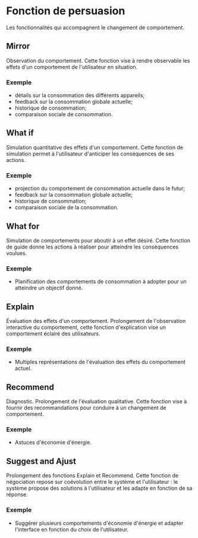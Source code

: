 # Fonction de persuasion

Les fonctionnalités qui accompagnent le changement de comportement.

## Mirror 

Observation du comportement. Cette fonction vise à rendre observable les effets d'un comportement de l'utilisateur en situation.

### Exemple

* détails sur la consommation des différents appareils;
* feedback sur la consommation globale actuelle;
* historique de consommation;
* comparaison sociale de consommation.

## What if

Simulation quantitative des effets d'un comportement. Cette fonction de simulation permet à l'utilisateur d'anticiper les conséquences de ses actions.

### Exemple

* projection du comportement de consommation actuelle dans le futur;
* feedback sur la consommation globale actuelle;
* historique de consommation;
* comparaison sociale de la consommation.

## What for

Simulation de comportements pour aboutir à un effet désiré. Cette fonction de guide donne les actions à réaliser pour atteindre les conséquences voulues.

### Exemple

* Planification des comportements de consommation à adopter pour un atteindre un objectif donné.

## Explain

Évaluation des effets d'un comportement. Prolongement de l'observation interactive du comportement, cette fonction d'explication vise un comportement éclairé des utilisateurs.

### Exemple

* Multiples représentations de l'évaluation des effets du comportement actuel.

## Recommend

Diagnostic. Prolongement de l'évaluation qualitative. Cette fonction vise à fournir des recommandations pour conduire à un changement de comportement.

### Exemple

* Astuces d'économie d'énergie.

## Suggest and Ajust

Prolongement des fonctions Explain et Recommend. Cette fonction de négociation repose sur coévolution entre le système et l'utilisateur : le système propose des solutions à l'utilisateur et les adapte en fonction de sa réponse.

### Exemple

* Suggérer plusieurs comportements d'économie d'énergie et adapter l'interface en fonction du choix de l'utilisateur.